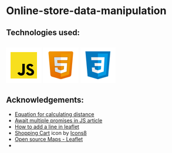 # Online-store-data-manipulation

<h2>Technologies used: <h2>
<img src="Pictures/soft-dev-icons/icons8-javascript.svg" alt="Java Script icon">
<img src="Pictures/soft-dev-icons/icons8-html-5.svg" alt="HTML icon">
<img src="Pictures/soft-dev-icons/icons8-css3.svg" alt="CSS icon">


<h2>Acknowledgements:</h2>
<ul>
    <li><a href="https://community.powerbi.com/t5/Desktop/How-to-calculate-lat-long-distance/td-p/1488227">Equation for calculating distance</a></li>
    <li><a href="https://www.seanmcp.com/articles/await-multiple-promises-in-javascript/">Await multiple promises in JS article</a></li>
    <li><a href="https://gis.stackexchange.com/questions/29833/drawing-polyline-in-leaflet">How to add a line in leaflet</a></li>
    <li><a target="_blank" href="https://icons8.com/icon/44050/shopping-cart">Shopping Cart</a> icon by <a target="_blank" href="https://icons8.com">Icons8</a></li>
    <li><a href="https://leafletjs.com/examples/quick-start/">Open source Maps - Leaflet</a><li>
</ul>
